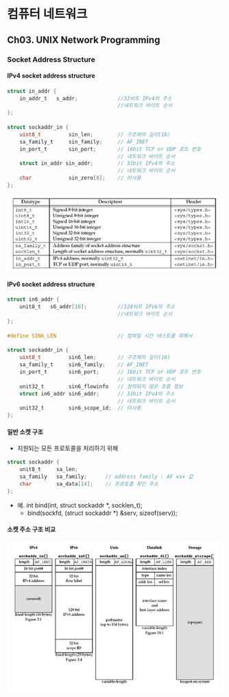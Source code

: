# 컴퓨터 네트워크
## Ch03. UNIX Network Programming
### Socket Address Structure
#### IPv4 socket address structure

```c
struct in_addr {
    in_addr_t   s_addr;             //32비트 IPv4의 주소
                                    //네트워크 바이트 순서
};

struct sockaddr_in {
    uint8_t         sin_len;        // 구조체의 길이(16)
    sa_family_t     sin_family;     // AF_INET
    in_port_t       sin_port;       // 16bit TCP or UDP 포트 번호
                                    // 네트워크 바이트 순서
    struct in_addr sin_addr;        // 32bit IPv4의 주소
                                    // 네트워크 바이트 순서
    char            sin_zero[8];    // 미사용
};
```
![그림1](./그림1.png)

#### IPv6 socket address structure
```c
struct in6_addr {
    unit8_t   s6_addr[16];          //128비트 IPv6의 주소
                                    //네트워크 바이트 순서
};

#define SIN6_LEN                    // 컴파일 시간 테스트를 위해서

struct sockaddr_in {
    uint8_t         sin6_len;       // 구조체의 길이(16)
    sa_family_t     sin6_family;    // AF_INET
    in_port_t       sin6_port;      // 16bit TCP or UDP 포트 번호
                                    // 네트워크 바이트 순서
    unit32_t        sin6_flowinfo   // 정의되지 않은 흐름 정보
    struct in6_addr sin6_addr;      // 32bit IPv4의 주소
                                    // 네트워크 바이트 순서
    unit32_t        sin6_scope_id;  // 미사용
};
```

#### 일반 소켓 구조
- 지원되는 모든 프로토콜을 처리하기 위해
```c
struct sockaddr {
    unit8_t     sa_len;
    sa_family   sa_family;      // address family : AF xxx 값
    char        sa_data[14];    // 프로토콜 확인 주소
};
```
- 예. int bind(int, struct sockaddr *, socklen_t);
    - bind(sockfd, (struct sockaddr *) &serv, sizeof(serv));

#### 소켓 주소 구조 비교
![그림2](./그림2.png)

###